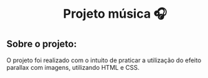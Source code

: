 <h1 align="center">Projeto música 🎧</h1>
<div>
  <h2>Sobre o projeto:</h2>
  <p>O projeto foi realizado com o intuito de praticar a utilização do efeito parallax com imagens, utilizando HTML e CSS.</p>
</div>
